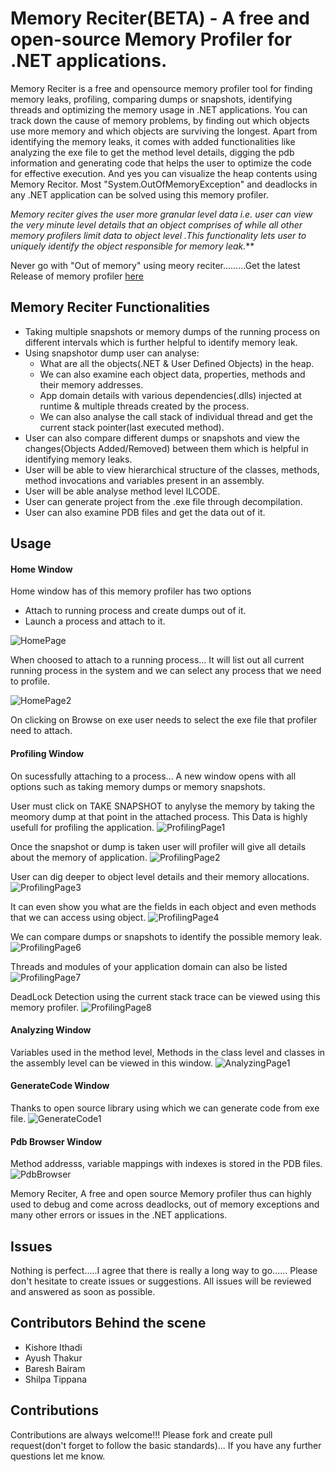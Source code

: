 # Memory Reciter(BETA) - A free and open-source Memory Profiler for .NET applications.

Memory Reciter is a free and opensource memory profiler tool for finding memory leaks, profiling, comparing dumps or snapshots, identifying threads and optimizing the memory usage in .NET applications. You can track down the cause of memory problems, by finding out which objects use more memory and which objects are surviving the longest. Apart from identifying the memory leaks, it comes with added functionalities like analyzing the exe file to get the method level details, digging the pdb information and generating code that helps the user to optimize the code for effective execution. And yes you can visualize the heap contents using Memory Recitor. Most "System.OutOfMemoryException" and deadlocks in any .NET application can be solved using this memory profiler. 

_Memory reciter gives the user more  granular level data  i.e. user can view the very minute level details that an object comprises of while all other memory profilers limit data to object level .This functionality lets user to uniquely identify the object responsible for memory leak._**

Never go with "Out of memory" using meory reciter.........Get the latest Release of memory profiler [here](https://github.com/GaneshKurcheti/Memo-Reciter/releases)

## Memory Reciter Functionalities

* Taking multiple snapshots or memory dumps of the running process on different intervals which is further helpful to identify memory leak.
* Using snapshotor dump user can analyse:
  * What are all the objects(.NET & User Defined Objects) in the heap.
  * We can also examine each object data, properties, methods and their memory addresses.
  * App domain details with various dependencies(.dlls) injected at runtime & multiple threads created by the process.
  * We can also analyse the call stack of individual thread and get the current stack pointer(last executed method).
* User can also compare different dumps or snapshots and view the changes(Objects Added/Removed) between them which is helpful in identifying memory leaks.
* User will be able to view hierarchical structure of the classes, methods, method invocations and variables present in an assembly.
* User will be able analyse method level ILCODE.
* User can generate project from the .exe file through decompilation.
* User can also examine PDB files and get the data out of it.

## Usage

#### Home Window

Home window has of this memory profiler has two options
* Attach to running process and create dumps out of it.
* Launch a process and attach to it.

![HomePage](https://github.com/GaneshKurcheti/Memo-Reciter/blob/master/Media/Homepage-1.png)

When choosed to attach to a running process... It will list out all current  running process in the system and we can select any process that we need to profile.

![HomePage2](https://github.com/GaneshKurcheti/Memo-Reciter/blob/master/Media/HomePage-2.png)

On clicking on Browse on exe user  needs to select the exe file that profiler need to attach.

#### Profiling Window
On sucessfully attaching to a process... A new window opens with all options such as taking memory dumps or memory snapshots.

User must click on TAKE SNAPSHOT to anylyse the memory by taking the meomory dump at that point in the attached process.
This Data is highly usefull  for profiling the application.
![ProfilingPage1](https://github.com/GaneshKurcheti/Memo-Reciter/blob/master/Media/ProfilingPage-1.png)

Once the snapshot or dump is taken user  will profiler will give all details about the memory of application.
![ProfilingPage2](https://github.com/GaneshKurcheti/Memo-Reciter/blob/master/Media/ProfilingPage-2.png)

User can dig deeper to object level details and their memory allocations. 
![ProfilingPage3](https://github.com/GaneshKurcheti/Memo-Reciter/blob/master/Media/ProfilingPage-3.png)

It can even show you what are the fields in each object and even methods that we can access using object.
![ProfilingPage4](https://github.com/GaneshKurcheti/Memo-Reciter/blob/master/Media/ProfilingPage-4.png)

We can compare dumps or snapshots to identify the possible memory leak.
![ProfilingPage6](https://github.com/GaneshKurcheti/Memo-Reciter/blob/master/Media/ProfilingPage-6.png)

Threads and modules  of your application domain can also  be listed 
![ProfilingPage7](https://github.com/GaneshKurcheti/Memo-Reciter/blob/master/Media/ProfilingPage-7.png)

DeadLock Detection using the current stack trace can be viewed using this memory profiler.
![ProfilingPage8](https://github.com/GaneshKurcheti/Memo-Reciter/blob/master/Media/ProfilingPage-8.png)



#### Analyzing Window
Variables used in the method  level, Methods in the class level and classes in the assembly level can be viewed in this window.
![AnalyzingPage1](https://github.com/GaneshKurcheti/Memo-Reciter/blob/master/Media/AnalyzePage-1.png)


#### GenerateCode Window
Thanks to  open source library using which we can generate code from  exe file.
![GenerateCode1](https://github.com/GaneshKurcheti/Memo-Reciter/blob/master/Media/GenerateCodePage.png)


#### Pdb Browser Window
Method addresss, variable mappings with indexes is  stored in the PDB files.
![PdbBrowser](https://github.com/GaneshKurcheti/Memo-Reciter/blob/master/Media/PdbBroswerPage.png)


Memory Reciter, A free and open source Memory profiler thus can highly used to debug and come across deadlocks, out of memory exceptions and many other errors or issues in the .NET applications.
## Issues
 
Nothing is perfect.....I agree that there is really a long way to go...... Please don't hesitate to create issues or suggestions. All issues will be reviewed and answered as soon as possible.
## Contributors Behind the scene

* Kishore Ithadi
* Ayush Thakur
* Baresh Bairam
* Shilpa Tippana

## Contributions

Contributions are always welcome!!! Please fork and create pull request(don't forget to follow the basic standards)... If you have any further questions let me know.














